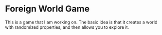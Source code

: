 # Foreign World Game
This is a game that I am working on. The basic idea is that it creates a world with randomized properties, and then allows you to explore it.
